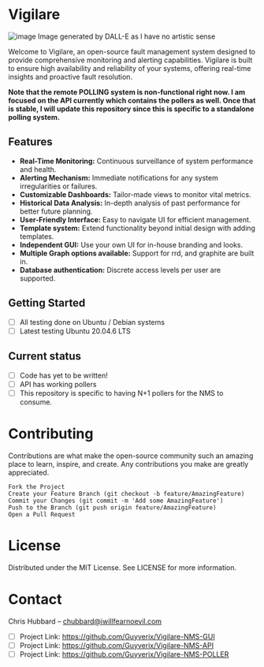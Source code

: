 # Vigilare
![image](https://github.com/Guyverix/Vigilare-NMS-POLLER/assets/1209259/6fb39ffd-e540-41b9-8a24-91819aa157a0)
Image generated by DALL-E as I have no artistic sense

Welcome to Vigilare, an open-source fault management system designed to provide comprehensive monitoring and alerting capabilities. Vigilare is built to ensure high availability and reliability of your systems, offering real-time insights and proactive fault resolution.

**Note that the remote POLLING system is non-functional right now.  I am focused on the API currently which contains the pollers as well.  Once that is stable, I will update this repository since this is specific to a standalone polling system.**

## Features

- **Real-Time Monitoring:** Continuous surveillance of system performance and health.
- **Alerting Mechanism:** Immediate notifications for any system irregularities or failures.
- **Customizable Dashboards:** Tailor-made views to monitor vital metrics.
- **Historical Data Analysis:** In-depth analysis of past performance for better future planning.
- **User-Friendly Interface:** Easy to navigate UI for efficient management.
- **Template system:** Extend functionality beyond initial design with adding templates.
- **Independent GUI:** Use your own UI for in-house branding and looks.
- **Multiple Graph options available:** Support for rrd, and graphite are built in.
- **Database authentication:** Discrete access levels per user are supported.


## Getting Started
- [ ] All testing done on Ubuntu / Debian systems
- [ ] Latest testing Ubuntu 20.04.6 LTS

## Current status
- [ ] Code has yet to be written!
- [ ] API has working pollers
- [ ] This repository is specific to having N+1 pollers for the NMS to consume.

# Contributing

Contributions are what make the open-source community such an amazing place to learn, inspire, and create. Any contributions you make are greatly appreciated.

    Fork the Project
    Create your Feature Branch (git checkout -b feature/AmazingFeature)
    Commit your Changes (git commit -m 'Add some AmazingFeature')
    Push to the Branch (git push origin feature/AmazingFeature)
    Open a Pull Request


# License
Distributed under the MIT License. See LICENSE for more information.

# Contact

Chris Hubbard – <chubbard@iwillfearnoevil.com>

- [ ] Project Link: https://github.com/Guyverix/Vigilare-NMS-GUI
- [ ] Project Link: https://github.com/Guyverix/Vigilare-NMS-API
- [ ] Project Link: https://github.com/Guyverix/Vigilare-NMS-POLLER
